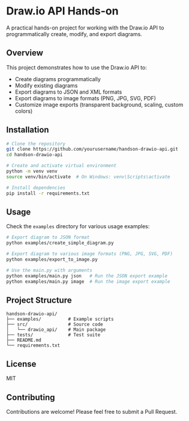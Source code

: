 # Draw.io API Hands-on

A practical hands-on project for working with the Draw.io API to programmatically create, modify, and export diagrams.

## Overview

This project demonstrates how to use the Draw.io API to:
- Create diagrams programmatically
- Modify existing diagrams
- Export diagrams to JSON and XML formats
- Export diagrams to image formats (PNG, JPG, SVG, PDF)
- Customize image exports (transparent background, scaling, custom colors)

## Installation

```bash
# Clone the repository
git clone https://github.com/yourusername/handson-drawio-api.git
cd handson-drawio-api

# Create and activate virtual environment
python -m venv venv
source venv/bin/activate  # On Windows: venv\Scripts\activate

# Install dependencies
pip install -r requirements.txt
```

## Usage

Check the `examples` directory for various usage examples:

```bash
# Export diagram to JSON format
python examples/create_simple_diagram.py

# Export diagram to various image formats (PNG, JPG, SVG, PDF)
python examples/export_to_image.py

# Use the main.py with arguments
python examples/main.py json   # Run the JSON export example
python examples/main.py image  # Run the image export example
```

## Project Structure

```
handson-drawio-api/
├── examples/          # Example scripts
├── src/               # Source code
│   └── drawio_api/    # Main package
├── tests/             # Test suite
├── README.md
└── requirements.txt
```

## License

MIT

## Contributing

Contributions are welcome! Please feel free to submit a Pull Request.